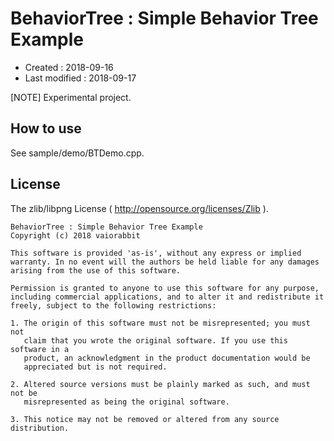 <!-- -*- mode:markdown; coding:utf-8; -*- -->

# BehaviorTree : Simple Behavior Tree Example #

*   Created       : 2018-09-16
*   Last modified : 2018-09-17

[NOTE] Experimental project.

## How to use ##

See sample/demo/BTDemo.cpp.

## License ##

The zlib/libpng License ( http://opensource.org/licenses/Zlib ).

    BehaviorTree : Simple Behavior Tree Example
    Copyright (c) 2018 vaiorabbit

    This software is provided 'as-is', without any express or implied
    warranty. In no event will the authors be held liable for any damages
    arising from the use of this software.

    Permission is granted to anyone to use this software for any purpose,
    including commercial applications, and to alter it and redistribute it
    freely, subject to the following restrictions:

    1. The origin of this software must not be misrepresented; you must not
       claim that you wrote the original software. If you use this software in a
       product, an acknowledgment in the product documentation would be
       appreciated but is not required.

    2. Altered source versions must be plainly marked as such, and must not be
       misrepresented as being the original software.

    3. This notice may not be removed or altered from any source distribution.
